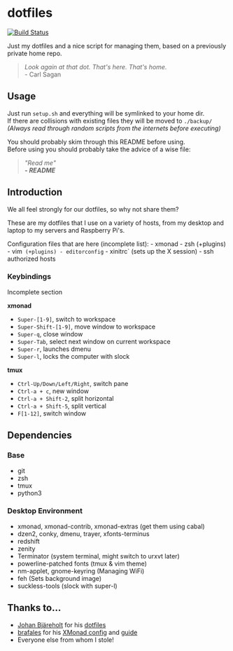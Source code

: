 dotfiles
========

[![Build Status](https://travis-ci.org/ErikBjare/dotfiles.svg)](https://travis-ci.org/ErikBjare/dotfiles)

Just my dotfiles and a nice script for managing them, based on a previously private home repo.

> *Look again at that dot. That's here. That's home.*  
> \- Carl Sagan


## Usage
Just run `setup.sh` and everything will be symlinked to your home dir.  
If there are collisions with existing files they will be moved to `./backup/`  
*(Always read through random scripts from the internets before executing)*

You should probably skim through this README before using.  
Before using you should probably take the advice of a wise file:

> *"Read me"*  
> ***\- README***


## Introduction

We all feel strongly for our dotfiles, so why not share them?

These are my dotfiles that I use on a variety of hosts, from my desktop and laptop to my servers and Raspberry Pi's.

Configuration files that are here (incomplete list):
    - xmonad
    - zsh (+plugins)
    - vim` (+plugins)
    - editorconfig`
    - xinitrc` (sets up the X session)
    - ssh authorized hosts


### Keybindings
Incomplete section

**xmonad**
 - `Super-[1-9]`, switch to workspace
 - `Super-Shift-[1-9]`, move window to workspace
 - `Super-q`, close window
 - `Super-Tab`, select next window on current workspace
 - `Super-r`, launches dmenu
 - `Super-l`, locks the computer with slock

**tmux**
 - `Ctrl-Up/Down/Left/Right`, switch pane
 - `Ctrl-a + c`, new window
 - `Ctrl-a + Shift-2`, split horizontal
 - `Ctrl-a + Shift-5`, split vertical
 - `F[1-12]`, switch window


## Dependencies

### Base
 - git
 - zsh
 - tmux
 - python3

### Desktop Environment
 - xmonad, xmonad-contrib, xmonad-extras (get them using cabal)
 - dzen2, conky, dmenu, trayer, xfonts-terminus
 - redshift
 - zenity
 - Terminator (system terminal, might switch to urxvt later)
 - powerline-patched fonts (tmux & vim theme)
 - nm-applet, gnome-keyring (Managing WiFi)
 - feh (Sets background image)
 - suckless-tools (slock with super-l)


## Thanks to...
 - [Johan Bjäreholt](https://github.com/johan-bjareholt/) for his [dotfiles](https://github.com/johan-bjareholt/linux-configs)
 - [brafales](https://github.com/brafales/) for his [XMonad config](https://github.com/brafales/xmonad-config) and [guide](http://thinkingeek.com/2011/11/21/simple-guide-configure-xmonad-dzen2-conky/)
 - Everyone else from whom I stole!
